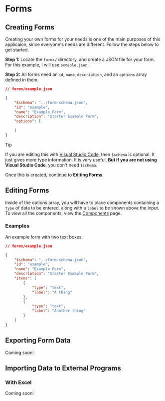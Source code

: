 # Forms
## Creating Forms
Creating your own forms for your needs is one of the main purposes of this applicaion, since everyone's needs are different. Follow the steps below to get started.

**Step 1:** Locate the `forms/` directory, and create a JSON file for your form. For this example, I will use `exmaple.json`.

**Step 2:** All forms need an `id`, `name`, `description`, and an `options` array defined in them.
```json
// forms/example.json

{
    "$schema": "../form-schema.json",
    "id": "example",
    "name": "Example Form",
    "description": "Starter Example Form",
    "options": [
        
    ]
}
```

> [!TIP]
> If you are editing this with [Visual Studio Code](https://code.visualstudio.com/), then `$schema` is optional. It just gives more type information. It is very useful, **But if you are not using Visual Studio Code**, you don't need `$schema`.

Once this is created, continue to **Editing Forms**.

## Editing Forms
Inside of the options array, you will have to place components containing a `type` of data to be entered, along with a `label` to be shown above the input. To view all the components, view the [Components](components/) page.

### Examples
An example form with two text boxes.
```json
// forms/example.json

{
    "$schema": "../form-schema.json",
    "id": "example",
    "name": "Example Form",
    "description": "Starter Example Form",
    "items": [
        {
            "type": "text",
            "label": "A thing"
        },
        {
            "type": "text",
            "label": "Another thing"
        }
    ]
}
```

## Exporting Form Data
Coming soon!

## Importing Data to External Programs
### With Excel
Coming soon!
